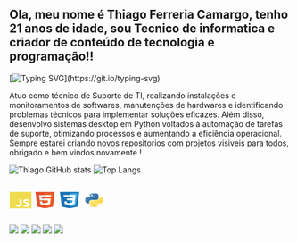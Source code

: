 ## Ola, meu nome é Thiago Ferreria Camargo, tenho 21 anos de idade, sou Tecnico de informatica e criador de conteúdo de tecnologia e programação!!


[![Typing SVG](https://readme-typing-svg.herokuapp.com/?color=ff91a4&size=35&center=true&vCenter=true&width=1000&lines=Sejam+bem+vindos+ao+meu+perfil;fiquem+à+vontade!)](https://git.io/typing-svg)


Atuo como técnico de Suporte de TI, realizando instalações e monitoramentos de softwares, manutenções de hardwares e identificando problemas técnicos para implementar soluções eficazes. Além disso, desenvolvo sistemas desktop em Python voltados à automação de tarefas de suporte, otimizando processos e aumentando a eficiência operacional. 
Sempre estarei criando novos repositorios com projetos visiveis para todos, obrigado e bem vindos novamente !

![Thiago GitHub stats](https://github-readme-stats.vercel.app/api?username=ThiagoCamargo07&show_icons=true&theme=dracula) ![Top Langs](https://github-readme-stats.vercel.app/api/top-langs/?username=Thiago&layout=compact&theme=dracula)

<div style="display: inline_block"><br>
  <img align="center" alt="Rafa-Js" height="30" width="40" src="https://raw.githubusercontent.com/devicons/devicon/master/icons/javascript/javascript-plain.svg">
  <img align="center" alt="Rafa-HTML" height="30" width="40" src="https://raw.githubusercontent.com/devicons/devicon/master/icons/html5/html5-original.svg">
  <img align="center" alt="Rafa-CSS" height="30" width="40" src="https://raw.githubusercontent.com/devicons/devicon/master/icons/css3/css3-original.svg">
  <img align="center" alt="Rafa-Python" height="30" width="40" src="https://raw.githubusercontent.com/devicons/devicon/master/icons/python/python-original.svg">
</div>
  
  ##
 
<div> 
  <a href="https://www.youtube.com/channel/UC2azV80Eq8tQB3oqryag2YQ" target="_blank"><img src="https://img.shields.io/badge/YouTube-FF0000?style=for-the-badge&logo=youtube&logoColor=white" target="_blank"></a>
  <a href="https://www.instagram.com/tiko._gs/" target="_blank"><img src="https://img.shields.io/badge/-Instagram-%23E4405F?style=for-the-badge&logo=instagram&logoColor=white" target="_blank"></a>
 	<a href="https://www.twitch.tv/tikogang_77" target="_blank"><img src="https://img.shields.io/badge/Twitch-9146FF?style=for-the-badge&logo=twitch&logoColor=white" target="_blank"></a>
   <a href = "mailto:thifcamargo04@gmail.com"><img src="https://img.shields.io/badge/-Gmail-%23333?style=for-the-badge&logo=gmail&logoColor=white" target="_blank"></a>
  <a href="https://www.linkedin.com/in/thiago-camargo-7757142ab/" target="_blank"><img src="https://img.shields.io/badge/-LinkedIn-%230077B5?style=for-the-badge&logo=linkedin&logoColor=white" target="_blank"></a> 
  
  
</div>

